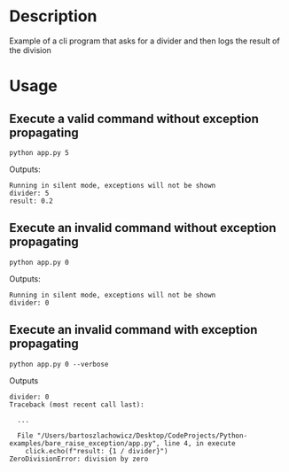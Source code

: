 # Description
Example of a cli program that asks for a divider and then logs the result of the division


# Usage 
## Execute a valid command without exception propagating
```python app.py 5```

Outputs:
```
Running in silent mode, exceptions will not be shown
divider: 5
result: 0.2
```


## Execute an invalid command without exception propagating
```python app.py 0```

Outputs:
```
Running in silent mode, exceptions will not be shown
divider: 0
```

## Execute an invalid command with exception propagating
```python app.py 0 --verbose```

Outputs
```
divider: 0
Traceback (most recent call last):
  
  ...
  
  File "/Users/bartoszlachowicz/Desktop/CodeProjects/Python-examples/bare_raise_exception/app.py", line 4, in execute
    click.echo(f"result: {1 / divider}")
ZeroDivisionError: division by zero
```

